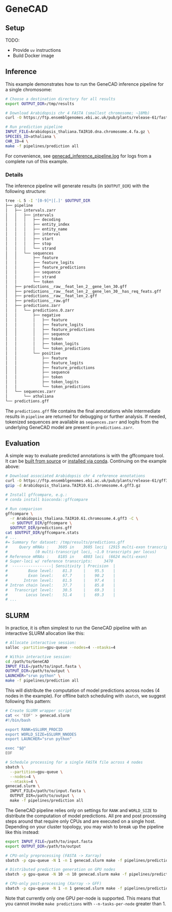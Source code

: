 # GeneCAD

## Setup

TODO:

- Provide `uv` instructions
- Build Docker image

## Inference

This example demonstrates how to run the GeneCAD inference pipeline for a single chromosome:

```bash
# Choose a destination directory for all results
export OUTPUT_DIR=/tmp/results

# Download Arabidopsis chr 4 FASTA (smallest chromosome; ~18Mb)
curl -O https://ftp.ensemblgenomes.ebi.ac.uk/pub/plants/release-61/fasta/arabidopsis_thaliana/dna/Arabidopsis_thaliana.TAIR10.dna.chromosome.4.fa.gz

# Run prediction pipeline
INPUT_FILE=Arabidopsis_thaliana.TAIR10.dna.chromosome.4.fa.gz \
SPECIES_ID=athaliana \
CHR_ID=4 \
make -f pipelines/prediction all
```

For convenience, see [genecad_inference_pipeline.log](docs/logs/genecad_inference_pipeline.log) for logs from a complete run of this example.

### Details

The inference pipeline will generate results (in `$OUTPUT_DIR`) with the following structure:

```bash
tree -L 5 -I '[0-9]*|[.]' $OUTPUT_DIR
├── pipeline
│   ├── intervals.zarr
│   │   ├── intervals
│   │   │   ├── decoding
│   │   │   ├── entity_index
│   │   │   ├── entity_name
│   │   │   ├── interval
│   │   │   ├── start
│   │   │   ├── stop
│   │   │   └── strand
│   │   └── sequences
│   │       ├── feature
│   │       ├── feature_logits
│   │       ├── feature_predictions
│   │       ├── sequence
│   │       ├── strand
│   │       └── token
│   ├── predictions__raw__feat_len_2__gene_len_30.gff
│   ├── predictions__raw__feat_len_2__gene_len_30__has_req_feats.gff
│   ├── predictions__raw__feat_len_2.gff
│   ├── predictions__raw.gff
│   ├── predictions.zarr
│   │   └── predictions.0.zarr
│   │       ├── negative
│   │       │   ├── feature
│   │       │   ├── feature_logits
│   │       │   ├── feature_predictions
│   │       │   ├── sequence
│   │       │   ├── token
│   │       │   ├── token_logits
│   │       │   └── token_predictions
│   │       └── positive
│   │           ├── feature
│   │           ├── feature_logits
│   │           ├── feature_predictions
│   │           ├── sequence
│   │           ├── token
│   │           ├── token_logits
│   │           └── token_predictions
│   └── sequences.zarr
│       └── athaliana
└── predictions.gff
```

The `predictions.gff` file contains the final annotations while intermediate results in `pipeline` are returned for debugging or further analysis.  If needed, tokenized sequences are available as `sequences.zarr` and logits from the underlying GeneCAD model are present in `predictions.zarr`.

## Evaluation

A simple way to evaluate predicted annotations is with the gffcompare tool.  It can be [built from source](https://github.com/gpertea/gffcompare?tab=readme-ov-file#building-from-source) or [installed via conda](https://anaconda.org/bioconda/gffcompare).  Continuing on the example above:

```bash
# Download associated Arabidopsis chr 4 reference annotations
curl -O https://ftp.ensemblgenomes.ebi.ac.uk/pub/plants/release-61/gff3/arabidopsis_thaliana/Arabidopsis_thaliana.TAIR10.61.chromosome.4.gff3.gz
gzip -d Arabidopsis_thaliana.TAIR10.61.chromosome.4.gff3.gz

# Install gffcompare, e.g.:
# conda install bioconda::gffcompare

# Run comparison
gffcompare \
  -r Arabidopsis_thaliana.TAIR10.61.chromosome.4.gff3 -C \
  -o $OUTPUT_DIR/gffcompare \
  $OUTPUT_DIR/predictions.gff
cat $OUTPUT_DIR/gffcompare.stats
# ...
#= Summary for dataset: /tmp/results/predictions.gff
#     Query mRNAs :    3605 in    3605 loci  (2915 multi-exon transcripts)
#            (0 multi-transcript loci, ~1.0 transcripts per locus)
# Reference mRNAs :    8185 in    4803 loci  (6624 multi-exon)
# Super-loci w/ reference transcripts:     3470
#  -----------------| Sensitivity | Precision  |
#         Base level:    81.3     |    95.5    |
#         Exon level:    67.7     |    90.2    |
#       Intron level:    81.5     |    97.4    |
# Intron chain level:    37.7     |    85.8    |
#   Transcript level:    30.5     |    69.3    |
#        Locus level:    51.4     |    69.3    |
# ...
```

## SLURM

In practice, it is often simplest to run the GeneCAD pipeline with an interactive SLURM allocation like this:

```bash
# Allocate interactive session:
salloc -partition=gpu-queue --nodes=4 --ntasks=4

# Within interactive session:
cd /path/to/GeneCAD
INPUT_FILE=/path/to/input.fasta \
OUTPUT_DIR=/path/to/output \
LAUNCHER="srun python" \
make -f pipelines/prediction all
```

This will distribute the computation of model predictions across nodes (4 nodes in the example).  For offline batch scheduling with `sbatch`, we suggest following this pattern:

```bash
# Create SLURM wrapper script
cat << 'EOF' > genecad.slurm
#!/bin/bash

export RANK=$SLURM_PROCID
export WORLD_SIZE=$SLURM_NNODES
export LAUNCHER="srun python"

exec "$@"
EOF

# Schedule processing for a single FASTA file across 4 nodes
sbatch \
  --partition=gpu-queue \
  --nodes=4 \
  --ntasks=4 \
genecad.slurm \
  INPUT_FILE=/path/to/input.fasta \
  OUTPUT_DIR=/path/to/output \
  make -f pipelines/prediction all
```

The GeneCAD pipeline relies only on settings for `RANK` and `WORLD_SIZE` to distribute the computation of model predictions.  All pre and post processing steps around that require only CPUs and are executed on a single host.  Depending on your cluster topology, you may wish to break up the pipeline like this instead:

```bash
export INPUT_FILE=/path/to/input.fasta
export OUTPUT_DIR=/path/to/output

# CPU-only preprocessing (FASTA -> Xarray)
sbatch -p cpu-queue -N 1 -n 1 genecad.slurm make -f pipelines/prediction sequences

# Distributed prediction generation on GPU nodes
sbatch -p gpu-queue -N 10 -n 10 genecad.slurm make -f pipelines/prediction predictions

# CPU-only post-processing (Xarray -> GFF)
sbatch -p cpu-queue -N 1 -n 1 genecad.slurm make -f pipelines/prediction annotations
```

Note that currently only one GPU per-node is supported.  This means that you cannot invoke `make predictions` with `--n-tasks-per-node` greater than 1.
